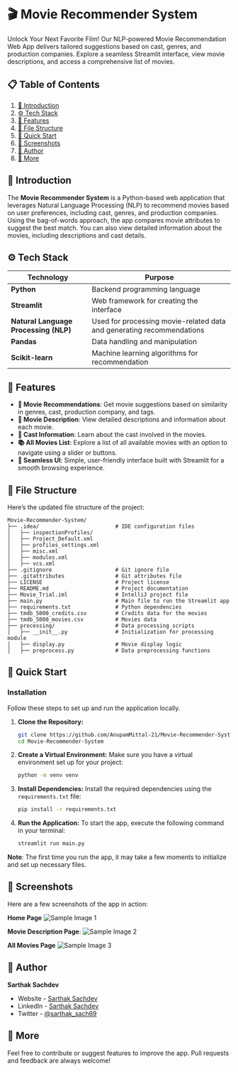# 🎬 Movie Recommender System

Unlock Your Next Favorite Film! Our NLP-powered Movie Recommendation Web App delivers tailored suggestions based on cast, genres, and production companies. Explore a seamless Streamlit interface, view movie descriptions, and access a comprehensive list of movies.

## 📋 Table of Contents
1. [🤖 Introduction](#-introduction)
2. [⚙️ Tech Stack](#%EF%B8%8F-tech-stack)
3. [🔋 Features](#-features)
4. [📂 File Structure](#-file-structure)
5. [🤸 Quick Start](#-quick-start)
6. [📸 Screenshots](#-screenshots)
7. [🔗 Author](#-author)
8. [🚀 More](#-more)

## 🤖 Introduction
The **Movie Recommender System** is a Python-based web application that leverages Natural Language Processing (NLP) to recommend movies based on user preferences, including cast, genres, and production companies. Using the bag-of-words approach, the app compares movie attributes to suggest the best match. You can also view detailed information about the movies, including descriptions and cast details.

## ⚙️ Tech Stack
| Technology          | Purpose                                           |
|---------------------|---------------------------------------------------|
| **Python**          | Backend programming language                      |
| **Streamlit**       | Web framework for creating the interface          |
| **Natural Language Processing (NLP)** | Used for processing movie-related data and generating recommendations |
| **Pandas**          | Data handling and manipulation                    |
| **Scikit-learn**    | Machine learning algorithms for recommendation    |

## 🔋 Features
- **🎥 Movie Recommendations**: Get movie suggestions based on similarity in genres, cast, production company, and tags.
- **📜 Movie Description**: View detailed descriptions and information about each movie.
- **👥 Cast Information**: Learn about the cast involved in the movies.
- **📚 All Movies List**: Explore a list of all available movies with an option to navigate using a slider or buttons.
- **📱 Seamless UI**: Simple, user-friendly interface built with Streamlit for a smooth browsing experience.

## 📂 File Structure
Here’s the updated file structure of the project:

```
Movie-Recommender-System/
├── .idea/                        # IDE configuration files
│   ├── inspectionProfiles/
│   ├── Project_Default.xml
│   ├── profiles_settings.xml
│   ├── misc.xml
│   ├── modules.xml
│   ├── vcs.xml
├── .gitignore                    # Git ignore file
├── .gitattributes                # Git attributes file
├── LICENSE                       # Project license
├── README.md                     # Project documentation
├── Movie_Trial.iml               # IntelliJ project file
├── main.py                       # Main file to run the Streamlit app
├── requirements.txt              # Python dependencies
├── tmdb_5000_credits.csv         # Credits data for the movies
├── tmdb_5000_movies.csv          # Movies data
├── processing/                   # Data processing scripts
│   ├── __init__.py               # Initialization for processing module
│   ├── display.py                # Movie display logic
│   ├── preprocess.py             # Data preprocessing functions
```

## 🤸 Quick Start

### Installation
Follow these steps to set up and run the application locally.

1. **Clone the Repository:**
   ```bash
   git clone https://github.com/AnupamMittal-21/Movie-Recommender-System.git
   cd Movie-Recommender-System
   ```

2. **Create a Virtual Environment:**
   Make sure you have a virtual environment set up for your project:
   ```bash
   python -m venv venv
   ```

3. **Install Dependencies:**
   Install the required dependencies using the `requirements.txt` file:
   ```bash
   pip install -r requirements.txt
   ```

4. **Run the Application:**
   To start the app, execute the following command in your terminal:
   ```bash
   streamlit run main.py
   ```

**Note**: The first time you run the app, it may take a few moments to initialize and set up necessary files.

## 📸 Screenshots

Here are a few screenshots of the app in action:

**Home Page**
![Sample Image 1](https://github.com/AnupamMittal-21/Movie-Recommender-System/assets/96871662/cce0c494-4dde-4872-868b-2f6f23b24a68)

**Movie Description Page**:
![Sample Image 2](https://github.com/AnupamMittal-21/Movie-Recommender-System/assets/96871662/ff4fd4bd-1cf3-4580-9614-67e8698b45e5)

**All Movies Page**
![Sample Image 3](https://github.com/AnupamMittal-21/Movie-Recommender-System/assets/96871662/beb53c76-4cd1-466d-b32d-97a63555c043)

## 🔗 Author

<b><strong>Sarthak Sachdev</strong></b>
- Website - [Sarthak Sachdev](https://itsmesarthak.netlify.app/)
- LinkedIn - [Sarthak Sachdev](https://www.linkedin.com/in/sarthak2004/)
- Twitter - [@sarthak_sach69](https://www.twitter.com/sarthak_sach69)

## 🚀 More
Feel free to contribute or suggest features to improve the app. Pull requests and feedback are always welcome!
